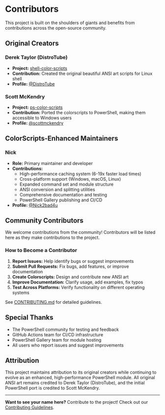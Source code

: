 # Contributors

This project is built on the shoulders of giants and benefits from contributions across the open-source community.

## Original Creators

### Derek Taylor (DistroTube)

- **Project:** [shell-color-scripts](https://gitlab.com/dwt1/shell-color-scripts)
- **Contribution:** Created the original beautiful ANSI art scripts for Linux shell
- **Profile:** [@DistroTube](https://gitlab.com/dwt1)

### Scott McKendry

- **Project:** [ps-color-scripts](https://github.com/scottmckendry/ps-color-scripts)
- **Contribution:** Ported the colorscripts to PowerShell, making them accessible to Windows users
- **Profile:** [@scottmckendry](https://github.com/scottmckendry)

## ColorScripts-Enhanced Maintainers

### Nick

- **Role:** Primary maintainer and developer
- **Contributions:**
  - High-performance caching system (6-19x faster load times)
  - Cross-platform support (Windows, macOS, Linux)
  - Expanded command set and module structure
  - ANSI conversion and splitting utilities
  - Comprehensive documentation and testing
  - PowerShell Gallery publishing and CI/CD
- **Profile:** [@Nick2bad4u](https://github.com/Nick2bad4u)

## Community Contributors

We welcome contributions from the community! Contributors will be listed here as they make contributions to the project.

### How to Become a Contributor

1. **Report Issues:** Help identify bugs or suggest improvements
2. **Submit Pull Requests:** Fix bugs, add features, or improve documentation
3. **Create Colorscripts:** Design and contribute new ANSI art
4. **Improve Documentation:** Clarify usage, add examples, fix typos
5. **Test Across Platforms:** Verify functionality on different operating systems

See [CONTRIBUTING.md](../CONTRIBUTING.md) for detailed guidelines.

## Special Thanks

- The PowerShell community for testing and feedback
- GitHub Actions team for CI/CD infrastructure
- PowerShell Gallery team for module hosting
- All users who report issues and suggest improvements

## Attribution

This project maintains attribution to its original creators while continuing to evolve as an enhanced, high-performance PowerShell module. All original ANSI art remains credited to Derek Taylor (DistroTube), and the initial PowerShell port is credited to Scott McKendry.

---

**Want to see your name here?** Contribute to the project! Check out our [Contributing Guidelines](../CONTRIBUTING.md).
